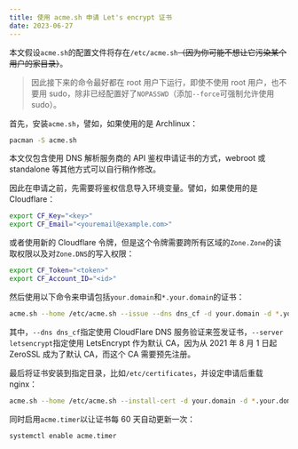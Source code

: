 ```yaml
---
title: 使用 acme.sh 申请 Let's encrypt 证书
date: 2023-06-27
---
```


本文假设`acme.sh`的配置文件将存在`/etc/acme.sh`~~（因为你可能不想让它污染某个用户的家目录）~~。

> 因此接下来的命令最好都在 root 用户下运行，即使不使用 root 用户，也不要用 sudo，除非已经配置好了`NOPASSWD`（添加`--force`可强制允许使用 sudo）。

首先，安装`acme.sh`，譬如，如果使用的是 Archlinux：

```bash
pacman -S acme.sh
```

本文仅包含使用 DNS 解析服务商的 API 鉴权申请证书的方式，webroot 或 standalone 等其他方式可以自行稍作修改。

因此在申请之前，先需要将鉴权信息导入环境变量。譬如，如果使用的是 Cloudflare：

```bash
export CF_Key="<key>"
export CF_Email="<youremail@example.com>"
```

或者使用新的 Cloudflare 令牌，但是这个令牌需要跨所有区域的`Zone.Zone`的读取权限以及对`Zone.DNS`的写入权限：

```bash
export CF_Token="<token>"
export CF_Account_ID="<id>"
```

然后使用以下命令来申请包括`your.domain`和`*.your.domain`的证书：

```bash
acme.sh --home /etc/acme.sh --issue --dns dns_cf -d your.domain -d *.your.domain --server letsencrypt
```

其中，`--dns dns_cf`指定使用 CloudFlare DNS 服务验证来签发证书，`--server letsencrypt`指定使用 LetsEncrypt 作为默认 CA，因为从 2021 年 8 月 1 日起 ZeroSSL 成为了默认 CA，而这个 CA 需要预先注册。

最后将证书安装到指定目录，比如`/etc/certificates`，并设定申请后重载 nginx：

```bash
acme.sh --home /etc/acme.sh --install-cert -d your.domain -d *.your.domain --key-file "/etc/certificates/your.domain.key" --fullchain-file "/etc/certificates/your.domain.crt" --reloadcmd "systemctl force-reload nginx"
```

同时启用`acme.timer`以让证书每 60 天自动更新一次：

```bash
systemctl enable acme.timer
```